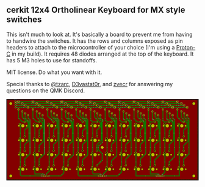 ## cerkit 12x4 Ortholinear Keyboard for MX style switches

This isn't much to look at. It's basically a board to prevent me from having to handwire the switches. It has the rows and columns exposed as pin headers to attach to the microcontroller of your choice (I'm using a [Proton-C](https://qmk.fm/proton-c/) in my build). It requires 48 diodes arranged at the top of the keyboard. It has 5 M3 holes to use for standoffs.

MIT license. Do what you want with it.

Special thanks to [@tzarc](https://github.com/tzarc), [D3vastat0r](https://github.com/covah901), and [zvecr](https://github.com/zvecr) for answering my questions on the QMK Discord.

![cerkit 12x4 ortho](https://github.com/cerkit/kbd_ortho_12x4/blob/master/cerkit_ortho12x4.png?raw=true)